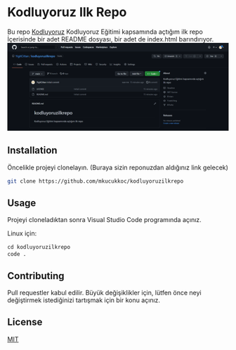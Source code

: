 # Kodluyoruz Ilk Repo
Bu repo [Kodluyoruz](https://www.patika.dev/) Kodluyoruz Eğitimi kapsamında açtığım ilk repo İçerisinde bir adet README dosyası, bir adet de index.html barındırıyor.
![](https://github.com/YigitCittan/kodluyoruzilkrepo/blob/main/Figures/Figure1.PNG)


## Installation
Öncelikle projeyi clonelayın. (Buraya sizin reponuzdan aldığınız link gelecek)

```bash 
git clone https://github.com/mkucukkoc/kodluyoruzilkrepo
```
## Usage

Projeyi cloneladıktan sonra Visual Studio Code programında açınız.

Linux için:
```linux
cd kodluyoruzilkrepo
code .
```
## Contributing
Pull requestler kabul edilir. Büyük değişiklikler için, lütfen önce neyi değiştirmek istediğinizi tartışmak için bir konu açınız.
## License
[MIT](https://github.com/mkucukkoc/kodluyoruzilkrepo/blob/main/LICENSE)